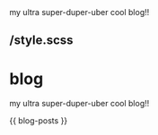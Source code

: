 <meta>
  <title>Blog</title>
  <description>my ultra super-duper-uber cool blog!!</description>

  <use-style>/style.scss</use-style>
</meta>
---
# blog
my ultra super-duper-uber cool blog!!

{{ blog-posts }}